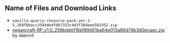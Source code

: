 ## Name of Files and Download Links

- ```vanilla-quarry-resource-pack-ver-1-5_269fbbacc3544de4fdb7353c443f3b9aee5b3352.zip```
- [vegancraft-RP_v1.0_259bdde118bf89d51ba64e013a86d74b3d0ecaec.zip](https://www.planetminecraft.com/data-pack/plant-based-foods/) by daenvil
